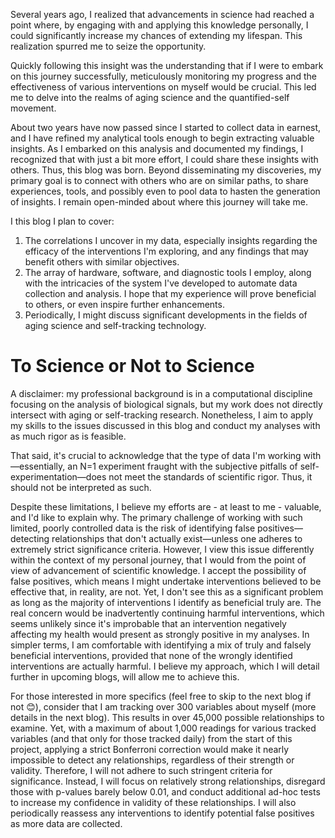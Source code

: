 Several years ago, I realized that advancements in science had reached a point where, by engaging with and applying this knowledge personally, I could significantly increase my chances of extending my lifespan. This realization spurred me to seize the opportunity.

Quickly following this insight was the understanding that if I were to embark on this journey successfully, meticulously monitoring my progress and the effectiveness of various interventions on myself would be crucial. This led me to delve into the realms of aging science and the quantified-self movement.

About two years have now passed since I started to collect data in earnest, and I have refined my analytical tools enough to begin extracting valuable insights. As I embarked on this analysis and documented my findings, I recognized that with just a bit more effort, I could share these insights with others. Thus, this blog was born. Beyond disseminating my discoveries, my primary goal is to connect with others who are on similar paths, to share experiences, tools, and possibly even to pool data to hasten the generation of insights. I remain open-minded about where this journey will take me.

I this blog I plan to cover:
1. The correlations I uncover in my data, especially insights regarding the efficacy of the interventions I'm exploring, and any findings that may benefit others with similar objectives.
2. The array of hardware, software, and diagnostic tools I employ, along with the intricacies of the system I've developed to automate data collection and analysis. I hope that my experience will prove beneficial to others, or even inspire further enhancements.
3. Periodically, I might discuss significant developments in the fields of aging science and self-tracking technology.

# To Science or Not to Science

A disclaimer: my professional background is in a computational discipline focusing on the analysis of biological signals, but my work does not directly intersect with aging or self-tracking research. Nonetheless, I aim to apply my skills to the issues discussed in this blog and conduct my analyses with as much rigor as is feasible.

That said, it's crucial to acknowledge that the type of data I'm working with—essentially, an N=1 experiment fraught with the subjective pitfalls of self-experimentation—does not meet the standards of scientific rigor. Thus, it should not be interpreted as such.

Despite these limitations, I believe my efforts are - at least to me - valuable, and I'd like to explain why. The primary challenge of working with such limited, poorly controlled data is the risk of identifying false positives—detecting relationships that don't actually exist—unless one adheres to extremely strict significance criteria. However, I view this issue differently within the context of my personal journey, that I would from the point of view of advancement of scientific knowledge. I accept the possibility of false positives, which means I might undertake interventions believed to be effective that, in reality, are not. Yet, I don't see this as a significant problem as long as the majority of interventions I identify as beneficial truly are. The real concern would be inadvertently continuing harmful interventions, which seems unlikely since it's improbable that an intervention negatively affecting my health would present as strongly positive in my analyses. In simpler terms, I am comfortable with identifying a mix of truly and falsely beneficial interventions, provided that none of the wrongly identified interventions are actually harmful. I believe my approach, which I will detail further in upcoming blogs, will allow me to achieve this.

For those interested in more specifics (feel free to skip to the next blog if not 😊), consider that I am tracking over 300 variables about myself (more details in the next blog). This results in over 45,000 possible relationships to examine. Yet, with a maximum of about 1,000 readings for various tracked variables (and that only for those tracked daily) from the start of this project, applying a strict Bonferroni correction would make it nearly impossible to detect any relationships, regardless of their strength or validity. Therefore, I will not adhere to such stringent criteria for significance. Instead, I will focus on relatively strong relationships, disregard those with p-values barely below 0.01, and conduct additional ad-hoc tests to increase my confidence in validity of these relationships. I will also periodically reassess any interventions to identify potential false positives as more data are collected.


 
